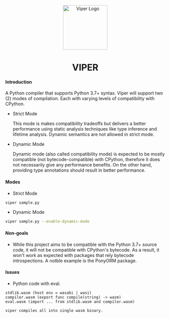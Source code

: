 <div align="center">
    <a href="#" target="_blank">
        <img src="https://image.flaticon.com/icons/svg/296/296589.svg" alt="Viper Logo" width="140" height="140"></img>
    </a>
</div>


<h1 align="center">VIPER</h1>


#### Introduction
A Python compiler that supports Python 3.7+ syntax. Viper will support two (2) modes of compilation. Each with varying levels of compatibility with CPython.

- Strict Mode

    This mode is makes compatibility tradeoffs but delivers a better performance using static analysis techniques like type inference and lifetime analysis. Dynamic semantics are not allowed in strict mode.

- Dynamic Mode

    Dynamic mode (also called compatibility mode) is expected to be mostly compatible (not bytecode-compatible) with CPython, therefore it does not necessarily give any performance benefits. On the other hand, providing type annotations should result in better performance.

#### Modes
- Strict Mode

```sh
viper sample.py
```

- Dynamic Mode

```sh
viper sample.py --enable-dynamic-mode
```


#### Non-goals
- While this project aims to be compatible with the Python 3.7+ source code, it will not be compatible with CPython's bytecode. As a result, it won't work as expected with packages that rely bytecode introspections. A  notble example is the PonyORM package.


#### Issues
- Python code with eval.

```
stdlib.wasm (host env = wasabi | wasi)
compiler.wasm (export func compile(string) -> wasm)
eval.wasm (import ... from stdlib.wasm and compiler.wasm)

viper compiles all into single wasm binary.
```
